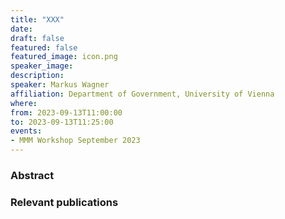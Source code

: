 ```yaml
---
title: "XXX"
date:
draft: false
featured: false
featured_image: icon.png
speaker_image:
description:
speaker: Markus Wagner
affiliation: Department of Government, University of Vienna
where:
from: 2023-09-13T11:00:00
to: 2023-09-13T11:25:00
events:
- MMM Workshop September 2023
---
```


### Abstract

### Relevant publications 

